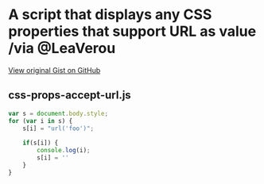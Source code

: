 # A script that displays any CSS properties that support URL as value /via @LeaVerou

[View original Gist on GitHub](https://gist.github.com/Integralist/1186292)

## css-props-accept-url.js

```javascript
var s = document.body.style; 
for (var i in s) {
    s[i] = "url('foo')"; 
    
    if(s[i]) {
        console.log(i); 
        s[i] = ''
    }
}
```

